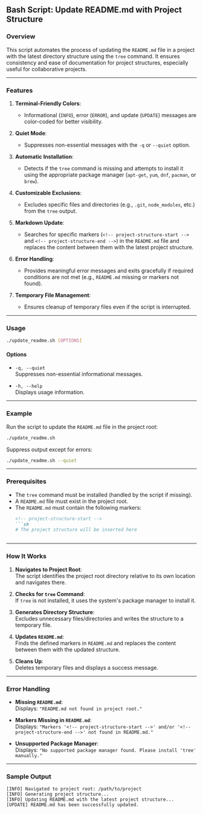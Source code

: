 ## Bash Script: Update README.md with Project Structure

### Overview

This script automates the process of updating the `README.md` file in a project with the latest directory structure using the `tree` command. It ensures consistency and ease of documentation for project structures, especially useful for collaborative projects.

---

### Features

1. **Terminal-Friendly Colors**:
   - Informational (`INFO`), error (`ERROR`), and update (`UPDATE`) messages are color-coded for better visibility.
   
2. **Quiet Mode**:
   - Suppresses non-essential messages with the `-q` or `--quiet` option.

3. **Automatic Installation**:
   - Detects if the `tree` command is missing and attempts to install it using the appropriate package manager (`apt-get`, `yum`, `dnf`, `pacman`, or `brew`).

4. **Customizable Exclusions**:
   - Excludes specific files and directories (e.g., `.git`, `node_modules`, etc.) from the `tree` output.

5. **Markdown Update**:
   - Searches for specific markers (`<!-- project-structure-start -->` and `<!-- project-structure-end -->`) in the `README.md` file and replaces the content between them with the latest project structure.

6. **Error Handling**:
   - Provides meaningful error messages and exits gracefully if required conditions are not met (e.g., `README.md` missing or markers not found).

7. **Temporary File Management**:
   - Ensures cleanup of temporary files even if the script is interrupted.

---

### Usage

```bash
./update_readme.sh [OPTIONS]
```

#### Options
- `-q, --quiet`  
  Suppresses non-essential informational messages.

- `-h, --help`  
  Displays usage information.

---

### Example

Run the script to update the `README.md` file in the project root:

```bash
./update_readme.sh
```

Suppress output except for errors:

```bash
./update_readme.sh --quiet
```

---

### Prerequisites

- The `tree` command must be installed (handled by the script if missing).
- A `README.md` file must exist in the project root.
- The `README.md` must contain the following markers:
  ```markdown
  <!-- project-structure-start -->
  ```sh
  # The project structure will be inserted here
  ```
  <!-- project-structure-end -->
  ```

---

### How It Works

1. **Navigates to Project Root**:  
   The script identifies the project root directory relative to its own location and navigates there.

2. **Checks for `tree` Command**:  
   If `tree` is not installed, it uses the system's package manager to install it.

3. **Generates Directory Structure**:  
   Excludes unnecessary files/directories and writes the structure to a temporary file.

4. **Updates `README.md`**:  
   Finds the defined markers in `README.md` and replaces the content between them with the updated structure.

5. **Cleans Up**:  
   Deletes temporary files and displays a success message.

---

### Error Handling

- **Missing `README.md`**:  
  Displays: `"README.md not found in project root."`

- **Markers Missing in `README.md`**:  
  Displays: `"Markers '<!-- project-structure-start -->' and/or '<!-- project-structure-end -->' not found in README.md."`

- **Unsupported Package Manager**:  
  Displays: `"No supported package manager found. Please install 'tree' manually."`

---

### Sample Output

```plaintext
[INFO] Navigated to project root: /path/to/project
[INFO] Generating project structure...
[INFO] Updating README.md with the latest project structure...
[UPDATE] README.md has been successfully updated.
```

